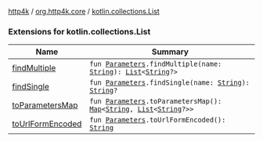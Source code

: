 [http4k](../../index.md) / [org.http4k.core](../index.md) / [kotlin.collections.List](./index.md)

### Extensions for kotlin.collections.List

| Name | Summary |
|---|---|
| [findMultiple](find-multiple.md) | `fun `[`Parameters`](../-parameters.md)`.findMultiple(name: `[`String`](https://kotlinlang.org/api/latest/jvm/stdlib/kotlin/-string/index.html)`): `[`List`](https://kotlinlang.org/api/latest/jvm/stdlib/kotlin.collections/-list/index.html)`<`[`String`](https://kotlinlang.org/api/latest/jvm/stdlib/kotlin/-string/index.html)`?>` |
| [findSingle](find-single.md) | `fun `[`Parameters`](../-parameters.md)`.findSingle(name: `[`String`](https://kotlinlang.org/api/latest/jvm/stdlib/kotlin/-string/index.html)`): `[`String`](https://kotlinlang.org/api/latest/jvm/stdlib/kotlin/-string/index.html)`?` |
| [toParametersMap](to-parameters-map.md) | `fun `[`Parameters`](../-parameters.md)`.toParametersMap(): `[`Map`](https://kotlinlang.org/api/latest/jvm/stdlib/kotlin.collections/-map/index.html)`<`[`String`](https://kotlinlang.org/api/latest/jvm/stdlib/kotlin/-string/index.html)`, `[`List`](https://kotlinlang.org/api/latest/jvm/stdlib/kotlin.collections/-list/index.html)`<`[`String`](https://kotlinlang.org/api/latest/jvm/stdlib/kotlin/-string/index.html)`?>>` |
| [toUrlFormEncoded](to-url-form-encoded.md) | `fun `[`Parameters`](../-parameters.md)`.toUrlFormEncoded(): `[`String`](https://kotlinlang.org/api/latest/jvm/stdlib/kotlin/-string/index.html) |
